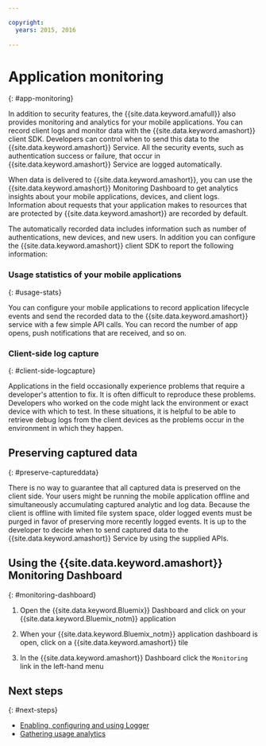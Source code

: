 ```yaml
---

copyright:
  years: 2015, 2016
  
---
```


# Application monitoring
{: #app-monitoring}

In addition to security features, the {{site.data.keyword.amafull}} also provides monitoring and analytics for your mobile applications. You can record client logs and monitor data with the {{site.data.keyword.amashort}} client SDK. Developers can control when to send this data to the {{site.data.keyword.amashort}} Service. All the security events, such as authentication success or failure, that occur in {{site.data.keyword.amashort}} Service are logged automatically.

When data is delivered to {{site.data.keyword.amashort}}, you can use the {{site.data.keyword.amashort}} Monitoring Dashboard to get analytics insights about your mobile applications, devices, and client logs. Information about requests that your application makes to resources that are protected by {{site.data.keyword.amashort}} are recorded by default.

The automatically recorded data includes information such as number of authentications, new devices, and new users. In addition you can configure the {{site.data.keyword.amashort}} client SDK to report the following information:

### Usage statistics of your mobile applications
{: #usage-stats}

You can configure your mobile applications to record application lifecycle events and send the recorded data to the {{site.data.keyword.amashort}} service with a few simple API calls. You can record the number of app opens, push notifications that are received, and so on.

### Client-side log capture
{: #client-side-logcapture}

Applications in the field occasionally experience problems that require a developer's attention to fix. It is often difficult to reproduce these problems. <!--in R&D.--> Developers who worked on the code might lack the environment or exact device with which to test. In these situations, it is helpful to be able to retrieve debug logs from the client devices as the problems occur in the environment in which they happen.

## Preserving captured data
{: #preserve-captureddata}

There is no way to guarantee that all captured data is preserved on the client side. Your users might be running the mobile application offline and simultaneously accumulating captured analytic and log data. Because the client is offline with limited file system space, older logged events must be purged in favor of preserving more recently logged events. It is up to the developer to decide when to send captured data to the {{site.data.keyword.amashort}} Service by using the supplied APIs.

## Using the {{site.data.keyword.amashort}} Monitoring Dashboard
{: #monitoring-dashboard}

1. Open the {{site.data.keyword.Bluemix}} Dashboard and click on your {{site.data.keyword.Bluemix_notm}} application

2. When your {{site.data.keyword.Bluemix_notm}} application dashboard is open, click on a {{site.data.keyword.amashort}} tile

3. In the {{site.data.keyword.amashort}} Dashboard click the `Monitoring` link in the left-hand menu

## Next steps
{: #next-steps}
* [Enabling, configuring and using Logger](app-monitoring-logger.html)
* [Gathering usage analytics](app-monitoring-gathering-analytics.html)
